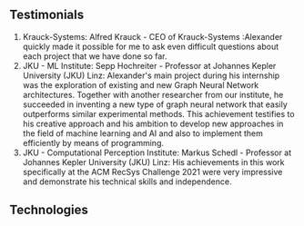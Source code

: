 ## Testimonials

1. Krauck-Systems: Alfred Krauck - CEO of Krauck-Systems :Alexander quickly made it possible for me to ask even difficult questions about each project that we have done so far.
2. JKU - ML Institute: Sepp Hochreiter - Professor at Johannes Kepler University (JKU) Linz: Alexander's main project during his internship was the exploration of existing and new Graph Neural Network architectures. Together with another researcher from our institute, he succeeded in inventing a new type of graph neural network that easily outperforms similar experimental methods. This achievement testifies to his creative approach and his ambition to develop new approaches in the field of machine learning and AI and also to implement them efficiently by means of programming.
3. JKU - Computational Perception Institute: Markus Schedl - Professor at Johannes Kepler University (JKU) Linz: His achievements in this work specifically at the ACM RecSys Challenge 2021 were very impressive and demonstrate his technical skills and independence.

## Technologies

